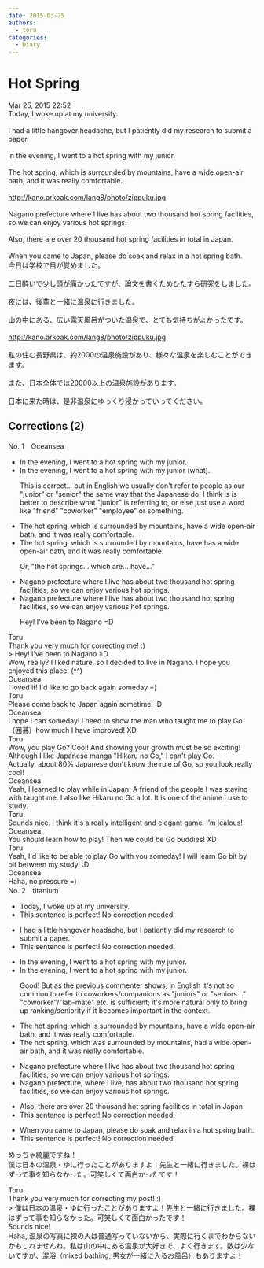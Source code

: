 ```yaml
---
date: 2015-03-25
authors:
  - toru
categories:
  - Diary
---
```


<h1 id="subject_show">Hot Spring</h1>
<div class="date">Mar 25, 2015 22:52</div>
<div id="post"><div id="body_show_ori">
Today, I woke up at my university.<br/><br/>I had a little hangover headache, but I patiently did my research to submit a paper.<br/><br/>In the evening, I went to a hot spring with my junior.<br/><br/>The hot spring, which is surrounded by mountains, have a wide open-air bath, and it was really comfortable.<br/><br/><a href="http://kano.arkoak.com/lang8/photo/zippuku.jpg" target="_blank">http://kano.arkoak.com/lang8/photo/zippuku.jpg</a><br/><br/>Nagano prefecture where I live has about two thousand hot spring facilities, so we can enjoy various hot springs.<br/><br/>Also, there are over 20 thousand hot spring facilities in total in Japan.<br/><br/>When you came to Japan, please do soak and relax in a hot spring bath.
</div></div>

<!-- more -->

<div id="post_ja"><div id="body_show_mo">
今日は学校で目が覚めました。<br/><br/>二日酔いで少し頭が痛かったですが、論文を書くためひたすら研究をしました。<br/><br/>夜には、後輩と一緒に温泉に行きました。<br/><br/>山の中にある、広い露天風呂がついた温泉で、とても気持ちがよかったです。<br/><br/><a href="http://kano.arkoak.com/lang8/photo/zippuku.jpg" target="_blank">http://kano.arkoak.com/lang8/photo/zippuku.jpg</a><br/><br/>私の住む長野県は、約2000の温泉施設があり、様々な温泉を楽しむことができます。<br/><br/>また、日本全体では20000以上の温泉施設があります。<br/><br/>日本に来た時は、是非温泉にゆっくり浸かっていってください。
</div></div>

## Corrections (2)
<div id="block"><div class="first_name"> No. 1　<span class="just_name">Oceansea</span></div><div id="block2">
<ul class="correction_field">
<li class="incorrect">In the evening, I went to a hot spring with my junior.</li>
<li class="corrected correct">
In the evening, I went to a hot spring with my junior <span class="f_gray">(what)</span>.
<p class="correction_comment">This is correct... but in English we usually don't refer to people as our "junior" or "senior" the same way that the Japanese do. I think is is better to describe what "junior" is referring to, or else just use a word like "friend" "coworker" "employee" or something.</p>
</li>
</ul>
<ul class="correction_field">
<li class="incorrect">The hot spring, which is surrounded by mountains, have a wide open-air bath, and it was really comfortable.</li>
<li class="corrected correct">
The hot spring, which is surrounded by mountains, <span class="sline"><span class="f_red">have </span></span><span class="f_blue">has </span>a wide open-air bath, and it was really comfortable.
<p class="correction_comment">Or, "the hot springs... which are... have..."</p>
</li>
</ul>
<ul class="correction_field">
<li class="incorrect">Nagano prefecture where I live has about two thousand hot spring facilities, so we can enjoy various hot springs.</li>
<li class="corrected correct">
Nagano prefecture where I live has about two thousand hot spring facilities, so we can enjoy various hot springs.
<p class="correction_comment">Hey! I've been to Nagano =D</p>
</li>
</ul>
</div><div class="name"><span class="just_name">Toru</span><br>
Thank you very much for correcting me! :)<br/>&gt; Hey! I've been to Nagano =D<br/>Wow, really? I liked nature, so I decided to live in Nagano. I hope you enjoyed this place. (^^)
</div>
<div class="name"><span class="just_name">Oceansea</span><br>
I loved it! I'd like to go back again someday =)
</div>
<div class="name"><span class="just_name">Toru</span><br>
Please come back to Japan again sometime! :D
</div>
<div class="name"><span class="just_name">Oceansea</span><br>
I hope I can someday! I need to show the man who taught me to play Go （囲碁）how much I have improved! XD
</div>
<div class="name"><span class="just_name">Toru</span><br>
Wow, you play Go? Cool! And showing your growth must be so exciting!<br/>Although I like Japanese manga "Hikaru no Go," I can't play Go.<br/>Actually, about 80% Japanese don't know the rule of Go, so you look really cool!
</div>
<div class="name"><span class="just_name">Oceansea</span><br>
Yeah, I learned to play while in Japan. A friend of the people I was staying with taught me. I also like Hikaru no Go a lot. It is one of the anime I use to study.
</div>
<div class="name"><span class="just_name">Toru</span><br>
Sounds nice. I think it's a really intelligent and elegant game. I’m jealous!
</div>
<div class="name"><span class="just_name">Oceansea</span><br>
You should learn how to play! Then we could be Go buddies! XD
</div>
<div class="name"><span class="just_name">Toru</span><br>
Yeah, I'd like to be able to play Go with you someday! I will learn Go bit by bit between my study! :D
</div>
<div class="name"><span class="just_name">Oceansea</span><br>
Haha, no pressure =)
</div>
</div>
<div id="block"><div class="first_name"> No. 2　<span class="just_name">titanium</span></div><div id="block2">
<ul class="correction_field">
<li class="incorrect">Today, I woke up at my university.</li>
<li class="corrected perfect">This sentence is perfect! No correction needed!</li>
</ul>
<ul class="correction_field">
<li class="incorrect">I had a little hangover headache, but I patiently did my research to submit a paper.</li>
<li class="corrected perfect">This sentence is perfect! No correction needed!</li>
</ul>
<ul class="correction_field">
<li class="incorrect">In the evening, I went to a hot spring with my junior.</li>
<li class="corrected correct">
In the evening, I went to a hot spring with my junior.
<p class="correction_comment">Good! But as the previous commenter shows, in English it's not so common to refer to coworkers/companions as "juniors" or "seniors..." "coworker"/"lab-mate" etc. is sufficient; it's more natural only to bring up ranking/seniority if it becomes important in the context.</p>
</li>
</ul>
<ul class="correction_field">
<li class="incorrect">The hot spring, which is surrounded by mountains, have a wide open-air bath, and it was really comfortable.</li>
<li class="corrected correct">
The hot spring, which <span class="f_red">was</span> surrounded by mountains, ha<span class="f_red">d</span> a wide open-air bath, and it was really comfortable.
</li>
</ul>
<ul class="correction_field">
<li class="incorrect">Nagano prefecture where I live has about two thousand hot spring facilities, so we can enjoy various hot springs.</li>
<li class="corrected correct">
Nagano prefecture<span class="f_red">,</span> where I live<span class="f_red">,</span> has about two thousand hot spring facilities, so we can enjoy various hot springs.
</li>
</ul>
<ul class="correction_field">
<li class="incorrect">Also, there are over 20 thousand hot spring facilities in total in Japan.</li>
<li class="corrected perfect">This sentence is perfect! No correction needed!</li>
</ul>
<ul class="correction_field">
<li class="incorrect">When you came to Japan, please do soak and relax in a hot spring bath.</li>
<li class="corrected perfect">This sentence is perfect! No correction needed!</li>
</ul>
<p class="comment_small">
 めっちゃ綺麗ですね！
 <br/>
 僕は日本の温泉・ゆに行ったことがありますよ！先生と一緒に行きました。裸はずって事を知らなかった。可笑しくて面白かったです！
</p>

</div><div class="name"><span class="just_name">Toru</span><br>
Thank you very much for correcting my post! :)<br/>&gt; 僕は日本の温泉・ゆに行ったことがありますよ！先生と一緒に行きました。裸はずって事を知らなかった。可笑しくて面白かったです！<br/>Sounds nice!<br/>Haha, 温泉の写真に裸の人は普通写っていないから、実際に行くまでわからないかもしれませんね。私は山の中にある温泉が大好きで、よく行きます。数は少ないですが、混浴（mixed bathing, 男女が一緒に入るお風呂）もありますよ！
</div>
</div>
